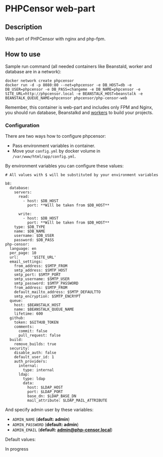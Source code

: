 # PHPCensor web-part

## Description

Web part of PHPCensor with nginx and php-fpm.

## How to use

Sample run command (all needed containers like Beanstald, worker and database are in a network):

```
docker network create phpcensor
docker run -d -p 8080:80 --net=phpcensor -e DB_HOST=db -e DB_USER=phpcensor -e DB_PASS=changeme -e DB_NAME=phpcensor -e SITE_URL=http://phpcensor.local -e BEANSTALK_HOST=beanstalk -e BEANSTALK_QUEUE_NAME=phpcensor phpcensor/php-censor-web
```

Remember, this container is web-part and includes only FPM and Nginx, you should run database, 
Beanstalkd and [workers](https://github.com/php-censor/docker-php-censor/tree/master/worker) to build your projects.

### Configuration

There are two ways how to configure phpcensor:

* Pass environment variables in container.
* Move your `config.yml` by docker volume in `/var/www/html/app/config.yml`.

By environment variables you can configure these values:

```
# All values with $ will be substituted by your environment variables

b8:
  database:
    servers:
      read:
        - host: $DB_HOST
          port: **Will be taken from $DB_HOST**

      write:
        - host: $DB_HOST
          port: **Will be taken from $DB_HOST**
    type: $DB_TYPE
    name: $DB_NAME
    username: $DB_USER
    password: $DB_PASS
php-censor:
  language: en
  per_page: 10
  url:      '$SITE_URL'
  email_settings:
    from_address: $SMTP_FROM
    smtp_address: $SMTP_HOST
    smtp_port: $SMTP_PORT
    smtp_username: $SMTP_USER
    smtp_password: $SMTP_PASSWORD
    from_address: $SMTP_FROM
    default_mailto_address: $SMTP_DEFAULTTO
    smtp_encryption: $SMTP_ENCRYPT
  queue:
    host: $BEANSTALK_HOST
    name: $BEANSTALK_QUEUE_NAME
    lifetime: 600
  github:
    token: $GITHUB_TOKEN
    comments:
      commit: false
      pull_request: false
  build:
    remove_builds: true
  security:
    disable_auth: false
    default_user_id: 1
    auth_providers:
      internal:
        type: internal
      ldap:
        type: ldap
        data:
          host: $LDAP_HOST
          port: $LDAP_PORT
          base_dn: $LDAP_BASE_DN
          mail_attribute: $LDAP_MAIL_ATTRIBUTE
``` 

And specify admin user by these variables:

* `ADMIN_NAME` (**default: admin**)
* `ADMIN_PASSWORD` (**default: admin**)
* `ADMIN_EMAIL` (**default: admin@php-censor.local**)

Default values:

In progress
